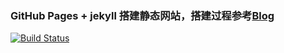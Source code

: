 ### GitHub Pages + jekyll 搭建静态网站，搭建过程参考[Blog](http://qiubaiying.top/2017/02/06/%E5%BF%AB%E9%80%9F%E6%90%AD%E5%BB%BA%E4%B8%AA%E4%BA%BA%E5%8D%9A%E5%AE%A2/?nsukey=Jemkn%2BVl2k3SnB2UxyEihJI1WEih%2BYwJlE85X1yMwblOQIFfjviYeU9%2FYCsfUv0jxzn20Ap6rE%2FtTa1ROeg0kyZXZykwLpJ1ikfORiGeM9PZKROuRcAy5vs6%2BBgzZnGfkkzHVxq58SKuJCiPUX3%2Bj6fjhlkWUgUhEO5tfdU29yr2eFLCU1VHsHd3DZ1SJ%2Fh2kTkJLmKsTvQTDP8a6EL93Q%3D%3D#Rename)

[![Build Status](https://travis-ci.org/mengxunQAQ/mengxunQAQ.github.io.svg?branch=master)](https://travis-ci.org/mengxunQAQ/mengxunQAQ.github.io)
